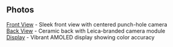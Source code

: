 ## Photos

[Front View](https://www.notebookcheck.net/fileadmin/Notebooks/News/_nc3/Xiaomi_13_Procolurs.jpg) - Sleek front view with centered punch-hole camera  
[Back View](https://cdn.shopify.com/s/files/1/1126/0898/files/pms_1670745532.89043079_800x800_1_1_480x480.png?v=1678229095) - Ceramic back with Leica-branded camera module  
[Display](https://media.wired.com/photos/65d8d475c84c2777e71bbac0/master/w_2560%2Cc_limit/Gear-Featured-Xiaomi_Redmi_Note_13_Pro_Plus_2-SOURCE-Simon-Hill.jpg) - Vibrant AMOLED display showing color accuracy
